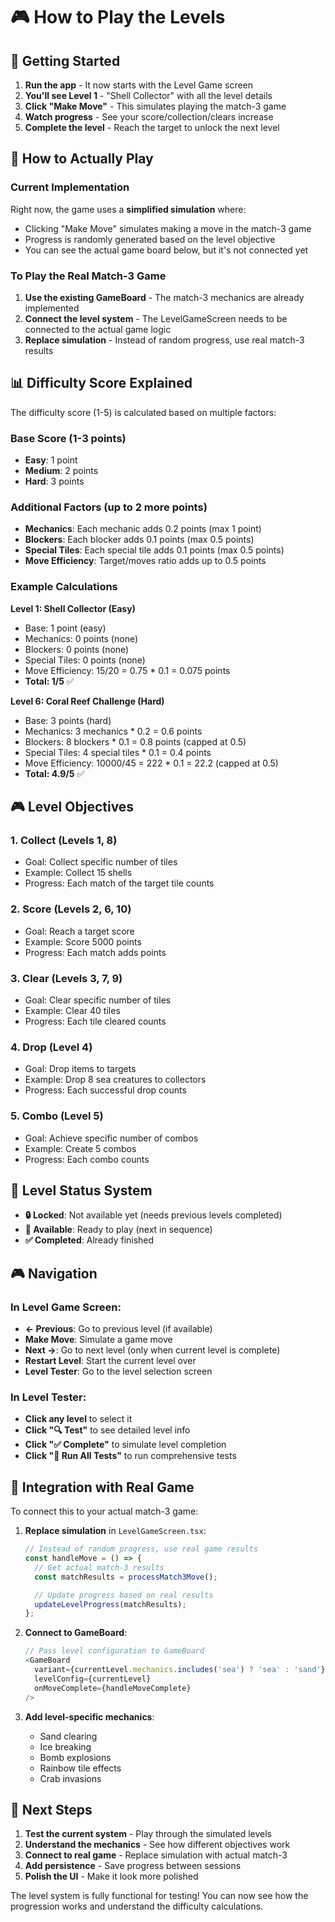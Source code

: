 # 🎮 How to Play the Levels

## 🚀 Getting Started

1. **Run the app** - It now starts with the Level Game screen
2. **You'll see Level 1** - "Shell Collector" with all the level details
3. **Click "Make Move"** - This simulates playing the match-3 game
4. **Watch progress** - See your score/collection/clears increase
5. **Complete the level** - Reach the target to unlock the next level

## 🎯 How to Actually Play

### Current Implementation

Right now, the game uses a **simplified simulation** where:

- Clicking "Make Move" simulates making a move in the match-3 game
- Progress is randomly generated based on the level objective
- You can see the actual game board below, but it's not connected yet

### To Play the Real Match-3 Game

1. **Use the existing GameBoard** - The match-3 mechanics are already implemented
2. **Connect the level system** - The LevelGameScreen needs to be connected to the actual game logic
3. **Replace simulation** - Instead of random progress, use real match-3 results

## 📊 Difficulty Score Explained

The difficulty score (1-5) is calculated based on multiple factors:

### Base Score (1-3 points)

- **Easy**: 1 point
- **Medium**: 2 points
- **Hard**: 3 points

### Additional Factors (up to 2 more points)

- **Mechanics**: Each mechanic adds 0.2 points (max 1 point)
- **Blockers**: Each blocker adds 0.1 points (max 0.5 points)
- **Special Tiles**: Each special tile adds 0.1 points (max 0.5 points)
- **Move Efficiency**: Target/moves ratio adds up to 0.5 points

### Example Calculations

**Level 1: Shell Collector (Easy)**

- Base: 1 point (easy)
- Mechanics: 0 points (none)
- Blockers: 0 points (none)
- Special Tiles: 0 points (none)
- Move Efficiency: 15/20 = 0.75 \* 0.1 = 0.075 points
- **Total: 1/5** ✅

**Level 6: Coral Reef Challenge (Hard)**

- Base: 3 points (hard)
- Mechanics: 3 mechanics \* 0.2 = 0.6 points
- Blockers: 8 blockers \* 0.1 = 0.8 points (capped at 0.5)
- Special Tiles: 4 special tiles \* 0.1 = 0.4 points
- Move Efficiency: 10000/45 = 222 \* 0.1 = 22.2 (capped at 0.5)
- **Total: 4.9/5** ✅

## 🎮 Level Objectives

### 1. **Collect** (Levels 1, 8)

- Goal: Collect specific number of tiles
- Example: Collect 15 shells
- Progress: Each match of the target tile counts

### 2. **Score** (Levels 2, 6, 10)

- Goal: Reach a target score
- Example: Score 5000 points
- Progress: Each match adds points

### 3. **Clear** (Levels 3, 7, 9)

- Goal: Clear specific number of tiles
- Example: Clear 40 tiles
- Progress: Each tile cleared counts

### 4. **Drop** (Level 4)

- Goal: Drop items to targets
- Example: Drop 8 sea creatures to collectors
- Progress: Each successful drop counts

### 5. **Combo** (Level 5)

- Goal: Achieve specific number of combos
- Example: Create 5 combos
- Progress: Each combo counts

## 🎯 Level Status System

- **🔒 Locked**: Not available yet (needs previous levels completed)
- **🎯 Available**: Ready to play (next in sequence)
- **✅ Completed**: Already finished

## 🎮 Navigation

### In Level Game Screen:

- **← Previous**: Go to previous level (if available)
- **Make Move**: Simulate a game move
- **Next →**: Go to next level (only when current level is complete)
- **Restart Level**: Start the current level over
- **Level Tester**: Go to the level selection screen

### In Level Tester:

- **Click any level** to select it
- **Click "🔍 Test"** to see detailed level info
- **Click "✅ Complete"** to simulate level completion
- **Click "🧪 Run All Tests"** to run comprehensive tests

## 🔧 Integration with Real Game

To connect this to your actual match-3 game:

1. **Replace simulation** in `LevelGameScreen.tsx`:

   ```typescript
   // Instead of random progress, use real game results
   const handleMove = () => {
     // Get actual match-3 results
     const matchResults = processMatch3Move();

     // Update progress based on real results
     updateLevelProgress(matchResults);
   };
   ```

2. **Connect to GameBoard**:

   ```typescript
   // Pass level configuration to GameBoard
   <GameBoard
     variant={currentLevel.mechanics.includes('sea') ? 'sea' : 'sand'}
     levelConfig={currentLevel}
     onMoveComplete={handleMoveComplete}
   />
   ```

3. **Add level-specific mechanics**:
   - Sand clearing
   - Ice breaking
   - Bomb explosions
   - Rainbow tile effects
   - Crab invasions

## 🎯 Next Steps

1. **Test the current system** - Play through the simulated levels
2. **Understand the mechanics** - See how different objectives work
3. **Connect to real game** - Replace simulation with actual match-3
4. **Add persistence** - Save progress between sessions
5. **Polish the UI** - Make it look more polished

The level system is fully functional for testing! You can now see how the progression works and understand the difficulty calculations.
